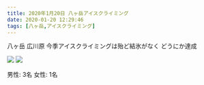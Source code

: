 ```yaml
---
title: 2020年1月20日 八ヶ岳アイスクライミング
date: 2020-01-20 12:29:46
tags: [八ヶ岳,アイスクライミング]
---
```


八ヶ岳 広川原
今季アイスクライミングは殆ど結氷がなく
どうにか達成

![](/2020/01/20/20200120-2/1.jpg)
![](/2020/01/20/20200120-2/2.jpg)


男性: 3名
女性: 1名
